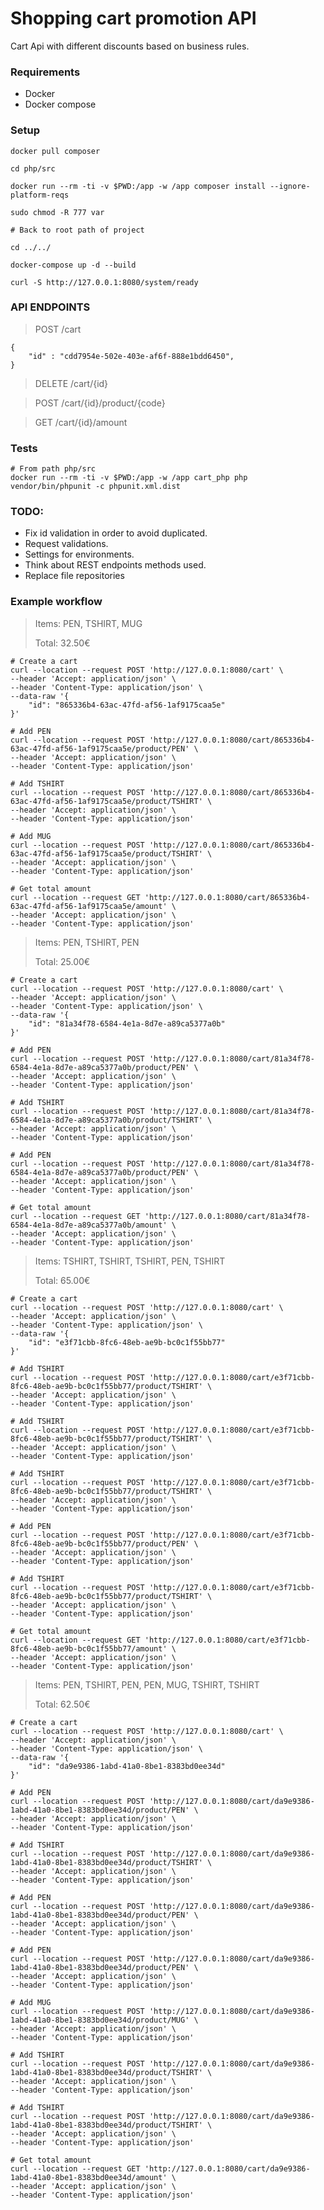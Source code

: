 # Shopping cart promotion API
Cart Api with different discounts based on business rules.  
  
### Requirements  
* Docker  
* Docker compose  
  
### Setup  
    docker pull composer
  	
    cd php/src   
      
    docker run --rm -ti -v $PWD:/app -w /app composer install --ignore-platform-reqs  
    
    sudo chmod -R 777 var  
    
    # Back to root path of project  
    
    cd ../../  
    
    docker-compose up -d --build   
      
    curl -S http://127.0.0.1:8080/system/ready  

### API ENDPOINTS  

>POST /cart

	{
		"id" : "cdd7954e-502e-403e-af6f-888e1bdd6450",
	}

>DELETE /cart/{id}

>POST /cart/{id}/product/{code}

>GET /cart/{id}/amount

### Tests
  
	# From path php/src     
	docker run --rm -ti -v $PWD:/app -w /app cart_php php vendor/bin/phpunit -c phpunit.xml.dist

### TODO:
* Fix id validation in order to avoid duplicated.
* Request validations.
* Settings for environments.
* Think about REST endpoints methods used.
* Replace file repositories

### Example workflow
>Items: PEN, TSHIRT, MUG
> 
>Total: 32.50€

    # Create a cart
    curl --location --request POST 'http://127.0.0.1:8080/cart' \
    --header 'Accept: application/json' \
    --header 'Content-Type: application/json' \
    --data-raw '{
        "id": "865336b4-63ac-47fd-af56-1af9175caa5e"
    }'

    # Add PEN
    curl --location --request POST 'http://127.0.0.1:8080/cart/865336b4-63ac-47fd-af56-1af9175caa5e/product/PEN' \
    --header 'Accept: application/json' \
    --header 'Content-Type: application/json'
    
    # Add TSHIRT
    curl --location --request POST 'http://127.0.0.1:8080/cart/865336b4-63ac-47fd-af56-1af9175caa5e/product/TSHIRT' \
    --header 'Accept: application/json' \
    --header 'Content-Type: application/json'
    
    # Add MUG
    curl --location --request POST 'http://127.0.0.1:8080/cart/865336b4-63ac-47fd-af56-1af9175caa5e/product/TSHIRT' \
    --header 'Accept: application/json' \
    --header 'Content-Type: application/json'
    
    # Get total amount
    curl --location --request GET 'http://127.0.0.1:8080/cart/865336b4-63ac-47fd-af56-1af9175caa5e/amount' \
    --header 'Accept: application/json' \
    --header 'Content-Type: application/json'


>Items: PEN, TSHIRT, PEN
>
>Total: 25.00€

    # Create a cart
    curl --location --request POST 'http://127.0.0.1:8080/cart' \
    --header 'Accept: application/json' \
    --header 'Content-Type: application/json' \
    --data-raw '{
        "id": "81a34f78-6584-4e1a-8d7e-a89ca5377a0b"
    }'

    # Add PEN
    curl --location --request POST 'http://127.0.0.1:8080/cart/81a34f78-6584-4e1a-8d7e-a89ca5377a0b/product/PEN' \
    --header 'Accept: application/json' \
    --header 'Content-Type: application/json'
    
    # Add TSHIRT
    curl --location --request POST 'http://127.0.0.1:8080/cart/81a34f78-6584-4e1a-8d7e-a89ca5377a0b/product/TSHIRT' \
    --header 'Accept: application/json' \
    --header 'Content-Type: application/json'
    
    # Add PEN
    curl --location --request POST 'http://127.0.0.1:8080/cart/81a34f78-6584-4e1a-8d7e-a89ca5377a0b/product/PEN' \
    --header 'Accept: application/json' \
    --header 'Content-Type: application/json'
        
    # Get total amount
    curl --location --request GET 'http://127.0.0.1:8080/cart/81a34f78-6584-4e1a-8d7e-a89ca5377a0b/amount' \
    --header 'Accept: application/json' \
    --header 'Content-Type: application/json'

>Items: TSHIRT, TSHIRT, TSHIRT, PEN, TSHIRT
>
>Total: 65.00€

    # Create a cart
    curl --location --request POST 'http://127.0.0.1:8080/cart' \
    --header 'Accept: application/json' \
    --header 'Content-Type: application/json' \
    --data-raw '{
        "id": "e3f71cbb-8fc6-48eb-ae9b-bc0c1f55bb77"
    }'

    # Add TSHIRT
    curl --location --request POST 'http://127.0.0.1:8080/cart/e3f71cbb-8fc6-48eb-ae9b-bc0c1f55bb77/product/TSHIRT' \
    --header 'Accept: application/json' \
    --header 'Content-Type: application/json'
    
    # Add TSHIRT
    curl --location --request POST 'http://127.0.0.1:8080/cart/e3f71cbb-8fc6-48eb-ae9b-bc0c1f55bb77/product/TSHIRT' \
    --header 'Accept: application/json' \
    --header 'Content-Type: application/json'
    
    # Add TSHIRT
    curl --location --request POST 'http://127.0.0.1:8080/cart/e3f71cbb-8fc6-48eb-ae9b-bc0c1f55bb77/product/TSHIRT' \
    --header 'Accept: application/json' \
    --header 'Content-Type: application/json'
    
    # Add PEN
    curl --location --request POST 'http://127.0.0.1:8080/cart/e3f71cbb-8fc6-48eb-ae9b-bc0c1f55bb77/product/PEN' \
    --header 'Accept: application/json' \
    --header 'Content-Type: application/json'
    
    # Add TSHIRT
    curl --location --request POST 'http://127.0.0.1:8080/cart/e3f71cbb-8fc6-48eb-ae9b-bc0c1f55bb77/product/TSHIRT' \
    --header 'Accept: application/json' \
    --header 'Content-Type: application/json'
            
    # Get total amount
    curl --location --request GET 'http://127.0.0.1:8080/cart/e3f71cbb-8fc6-48eb-ae9b-bc0c1f55bb77/amount' \
    --header 'Accept: application/json' \
    --header 'Content-Type: application/json'

>Items: PEN, TSHIRT, PEN, PEN, MUG, TSHIRT, TSHIRT
>
>Total: 62.50€

    # Create a cart
    curl --location --request POST 'http://127.0.0.1:8080/cart' \
    --header 'Accept: application/json' \
    --header 'Content-Type: application/json' \
    --data-raw '{
        "id": "da9e9386-1abd-41a0-8be1-8383bd0ee34d"
    }'

    # Add PEN
    curl --location --request POST 'http://127.0.0.1:8080/cart/da9e9386-1abd-41a0-8be1-8383bd0ee34d/product/PEN' \
    --header 'Accept: application/json' \
    --header 'Content-Type: application/json'
    
    # Add TSHIRT
    curl --location --request POST 'http://127.0.0.1:8080/cart/da9e9386-1abd-41a0-8be1-8383bd0ee34d/product/TSHIRT' \
    --header 'Accept: application/json' \
    --header 'Content-Type: application/json'

    # Add PEN
    curl --location --request POST 'http://127.0.0.1:8080/cart/da9e9386-1abd-41a0-8be1-8383bd0ee34d/product/PEN' \
    --header 'Accept: application/json' \
    --header 'Content-Type: application/json'
    
    # Add PEN
    curl --location --request POST 'http://127.0.0.1:8080/cart/da9e9386-1abd-41a0-8be1-8383bd0ee34d/product/PEN' \
    --header 'Accept: application/json' \
    --header 'Content-Type: application/json'
      
    # Add MUG
    curl --location --request POST 'http://127.0.0.1:8080/cart/da9e9386-1abd-41a0-8be1-8383bd0ee34d/product/MUG' \
    --header 'Accept: application/json' \
    --header 'Content-Type: application/json'
    
    # Add TSHIRT
    curl --location --request POST 'http://127.0.0.1:8080/cart/da9e9386-1abd-41a0-8be1-8383bd0ee34d/product/TSHIRT' \
    --header 'Accept: application/json' \
    --header 'Content-Type: application/json'
    
    # Add TSHIRT
    curl --location --request POST 'http://127.0.0.1:8080/cart/da9e9386-1abd-41a0-8be1-8383bd0ee34d/product/TSHIRT' \
    --header 'Accept: application/json' \
    --header 'Content-Type: application/json'
            
    # Get total amount
    curl --location --request GET 'http://127.0.0.1:8080/cart/da9e9386-1abd-41a0-8be1-8383bd0ee34d/amount' \
    --header 'Accept: application/json' \
    --header 'Content-Type: application/json'
